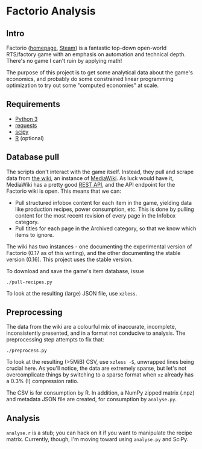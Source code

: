 # Factorio Analysis

## Intro

Factorio
([homepage](https://factorio.com),
[Steam](https://store.steampowered.com/app/427520))
is a fantastic top-down open-world RTS/factory game with an emphasis on 
automation and technical depth. There's no game I can't ruin by applying math! 

The purpose of this project is to get some analytical data about the game's
economics, and probably do some constrained linear programming optimization to
try out some "computed economies" at scale.

## Requirements

- [Python 3](https://python.org)
- [requests](https://python-requests.org)
- [scipy](https://scipy.org)
- [R](https://r-project.org) (optional)

## Database pull

The scripts don't interact with the game itself. Instead, they pull and scrape
data from 
[the wiki](https://wiki.factorio.com), 
an instance of
[MediaWiki](https://mediawiki.org). 
As luck would have it, MediaWiki has a pretty good
[REST API](https://www.mediawiki.org/wiki/API:Main_page),
and the API endpoint for the Factorio wiki is open. This means that we can:

- Pull structured infobox content for each item in the game, yielding data like
  production recipes, power consumption, etc. This is done by pulling content
  for the most recent revision of every page in the Infobox category.
- Pull titles for each page in the Archived category, so that we know which
  items to ignore.

The wiki has two instances - one documenting the experimental version of
Factorio (0.17 as of this writing), and the other documenting the stable version
(0.16). This project uses the stable version.

To download and save the game's item database, issue

    ./pull-recipes.py

To look at the resulting (large) JSON file, use `xzless`.
    
## Preprocessing

The data from the wiki are a colourful mix of inaccurate, incomplete,
inconsistently presented, and in a format not conducive to analysis. The
preprocessing step attempts to fix that:

    ./preprocess.py
    
To look at the resulting (>5MiB) CSV, use `xzless -S`, unwrapped lines being
crucial here. As you'll notice, the data are extremely sparse, but let's not
overcomplicate things by switching to a sparse format when `xz` already has a
0.3% (!) compression ratio.

The CSV is for consumption by R. In addition, a NumPy zipped matrix (.npz) and
metadata JSON file are created, for consumption by `analyse.py`.

## Analysis

`analyse.r` is a stub; you can hack on it if you want to manipulate the recipe
matrix. Currently, though, I'm moving toward using `analyse.py` and SciPy.
